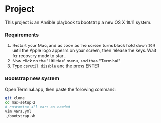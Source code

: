 # Project
This project is an Ansible playbook to bootstrap a new OS X 10.11 system.

### Requirements
1. Restart your Mac, and as soon as the screen turns black hold down ⌘R until the Apple logo appears on your screen, then release the keys. Wait for recovery mode to start.
2. Now click on the "Utilities" menu, and then "Terminal". 
3. Type `csrutil disable` and the press ENTER

### Bootstrap new system
Open Terminal.app, then paste the following command:
```bash
git clone 
cd mac-setup-2
# customise all vars as needed
vim vars.yml 
./bootstrap.sh
```
